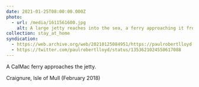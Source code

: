 ```yaml
---
date: 2021-01-25T08:00:00.000Z
photo:
  - url: /media/1611561600.jpg
    alt: A large jetty reaches into the sea, a ferry approaching it from the right.
collection: stay_at_home
syndication:
  - https://web.archive.org/web/20210125084951/https://paulrobertlloyd.com/photos/1611561600/
  - https://twitter.com/paulrobertlloyd/status/1353621024550617088
---
```

A CalMac ferry approaches the jetty.

Craignure, Isle of Mull (February 2018)
